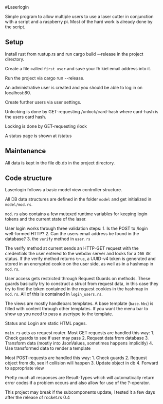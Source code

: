 #Laserlogin

Simple program to allow multiple users to use a laser cutter in conjunction with a script and a raspberry pi.
Most of the hard work is already done by the script.

## Setup
Install rust from rustup.rs and run cargo build --release in the project directory.

Create a file called `first_user` and save your fh kiel email address into it.

Run the project via cargo run --release.

An administrative user is created and you should be able to log in on localhost:80.

Create further users via user settings.

Unlocking is done by GET-requesting /unlock/card-hash where card-hash is the users card hash.

Locking is done by GET-requesting /lock

A status page is shown at /status

## Maintenance

All data is kept in the file db.db in the project directory.

## Code structure

Laserlogin follows a basic model view controller structure.

All DB data structures are defined in the folder `model` and get initialized in `model/mod.rs`.

`mod.rs` also contains a few mutexed runtime variables for keeping login tokens and the current state of the laser.

User login works through three validation steps:
    1. Is the POST to /login well-formed HTTP?
    2. Can the users email address be found in the database?
    3. the `verify` method in `user.rs`

The verify method at current sends an HTTP-GET request with the credentials the user entered to the webdav server and looks for a `200 OK` status.
If the verify method returns `true`, a UUID-v4 token is generated and stored in an encrypted cookie on the user side, as well as in a hashmap in `mod.rs`.

User access gets restricted through Request Guards on methods. These guards basically try to construct a struct from request data, in this case they try to find the token 
contained in the request cookies in the hashmap in `mod.rs`. All of this is contained in `login_users.rs`.

The views are mostly handlebars templates. A base template (`base.hbs`) is filled with content through other templates.
If you want the menu bar to show up you need to pass a usertype to the template.

Status and Login are static HTML pages.

`main.rs` acts as request router.
Most GET requests are handled this way:
    1. Check guards to see if user may pass
    2. Request data from database
    3. Transform data (mostly into JsonValues, sometimes happens implicitly)
    4. Use transformed data to render a template

Most POST-requests are handled this way:
    1. Check guards
    2. Request object from db, see if collision will happen
    3. Update object in db
    4. Forward to appropriate view

Pretty much all responses are Result-Types which will automatically return error codes if a problem occurs and also allow for use of the ?-operator.

This project may break if the subcomponents update, I tested it a few days after the release of rocket.rs 0.4